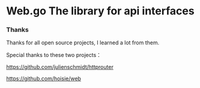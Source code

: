 # Web.go The library for api interfaces

### Thanks
Thanks for all open source projects, I learned a lot from them.

Special thanks to these two projects：

https://github.com/julienschmidt/httprouter

https://github.com/hoisie/web